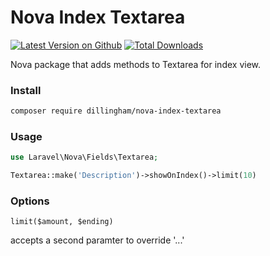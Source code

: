 # Nova Index Textarea

[![Latest Version on Github](https://img.shields.io/github/release/dillingham/nova-index-textarea.svg?style=flat-square)](https://packagist.org/packages/dillingham/nova-index-textarea)
[![Total Downloads](https://img.shields.io/packagist/dt/dillingham/nova-index-textarea.svg?style=flat-square)](https://packagist.org/packages/dillingham/nova-index-textarea)

Nova package that adds methods to Textarea for index view.

### Install

```bash
composer require dillingham/nova-index-textarea
```

### Usage

```php
use Laravel\Nova\Fields\Textarea;
```
```php
Textarea::make('Description')->showOnIndex()->limit(10)
```

### Options

`limit($amount, $ending)` 

accepts a second paramter to override '...'
